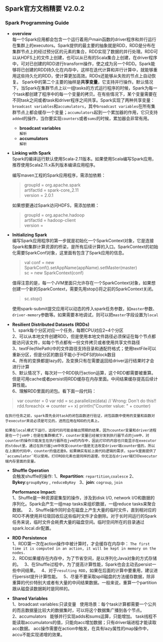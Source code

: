 ## Spark官方文档精要 V2.0.2
### Spark Programming Guide
- **overview**  
每一个Spark应用都会包含一个运行着用户main函数的driver程序和并行运行在集群上的executors。Spark提供的最主要的抽象就是RDD，RDD是分布在集群节点上的经过预分区的元素的集合，RDD实现了数据的并行处理。RDD可以从HDFS上的文件上创建，也可以从已有的Scala集合上创建，在driver程序中，可对已创建的RDD进行transform操作，使之成为另一个RDD。Spark能够将已创建的RDD持久化在内存中，这样在迭代计算和并行计算中，就能够重用这些持久化的RDD，使计算更加高效。RDDs还能够从失败的节点上自动恢复。
Spark中的第二个主要的抽样是**共享变量**，它支持并行操作。默认情况下，当Spark在集群节点上以一组tasks的方式运行程序的时候，Spark为每一个task都创建了程序中的每一个变量的拷贝。在有些情况下，某个变量需要在不同task之间或者task和driver程序之间共享。Spark实现了两种共享变量：`broadcast variables`和`accumulators`，其中`broadcast variables`在所有集群节点上都会缓存一个变量；`accumulators`起到一个累加器的作用，它只支持`added`的操作，当你要实现`counters`或者`sums`的时候，累加器会非常有用。
  - **broadcast variables**  
`解析`
  - **accumulators**  
`解析`
- **Linking with Spark**  
Spark的编译运行默认使用Scala-2.11版本。如果使用Scala编写Spark应用，推荐使用Scala2.11.x系列版本编译应用程序。 
	 
  编写maven工程的Spark应用程序，需添加依赖：
	> groupId = org.apache.spark  
	> artifactId = spark-core_2.11  
	> version = 2.0.1  
		
	如果想要通过Spark访问HDFS，需添加依赖：  
	>groupId = org.apache.hadoop  
	>artifactId = hadoop-client  
	>version = <your-hdfs-version>  

- **Initializing Spark**  
	编写Spark应用程序的第一步就是初始化一个SparkContext对象，它是连接Spark和集群计算资源的桥梁，是所有后续计算的入口。SparkContext的初始化需要SparkConf对象，这里面有包含了Spark应用的信息。  
	> val conf = new SparkConf().setAppName(appName).setMaster(master)  
	> sc = new SparkContext(conf)
	
	值得注意的是，每一个JVM里面只允许存在一个SparkContext对象，如果想创建一个新的SparkContext，需要先用stop()将之前的SparkContext关闭。  
	> sc.stop()  

	使用spark-submit提交应用可以动态的传入spark任务参数，如`master`参数、`driver-memory`参数等。如果需要本地调试，则可以把`master`字段设置为`local`
	
- **Resilient Distributed Datasets (RDDs)**  
1、spark每个分区对应一个任务，每颗CPU对应2~4个分区  
2、可以从本地文件创建RDD，但是使用本地文件路径必须保证在每个节点都能访问该文件，如每个节点都有一份文件拷贝或者使用共享文件路径  
3、textFile(filePath)中的文件路径支持目录和通配符格式；使用textFile可以重新分区，但是分区的数目不能小于HDFS的block数目  
4、所有的变换都是lazy的，及变换只有在需要返回给driver运行结果时才会进行计算  
5、默认情况下，每次对一个RDD执行action运算，这个RDD都需要被重算。但是可用cache或者persist将RDD缓存在内存里面。中间结果缓存提高后续计算性能。  
6、理解RDD里面的闭包。看下面一段代码：  
>var counter = 0
>var rdd = sc.parallelize(data)
>// Wrong: Don't do this!!
>rdd.foreach(x => counter += x)
>println("Counter value: " + counter)  

	在执行任务之前，spark首先会对task的闭包函数进行验证，闭包函数中使用的变量和函数对于executor来说必须是可见的，进而应用在RDD的元素上。  

	如果在local模式下运行，这段代码可能会输出预期的结果，因为counter变量和driver进程是在一个jvm中；但是在集群模式下，counter变量已经被分发到执行器节点的jvm中，对counter的操作只能发生在执行器所在jvm的内存中，因此打印的内容也只能显示在executor的stdout里。通过在执行器jvm中改变counter值是无法改变driver端counter值的，所以在上面的代码中，counter的值还是0。如果确实有如上面代码逻辑的需求，spark里面提供了`accumulator`可以使用。打印RDD元素也是同样的道理，你无法在driver端打印executor端内存里面的变量。


- **Shuffle Operation**  
	会触发shuffle的操作: 
	1、**Repartition**: `repartition`,`coalesce`
	2、**Bykey**:`groupByKey` , `reduceByKey`  
	3、**join**: `cogroup`, `join`  

	**Performance Impact:**  
	1、Shuffle是一种资源密集型的操作，涉及到disk I/O,  network I/O和数据的序列化。Spark会产生一组map tasks来组织数据，一组reduce tasks来聚合数据。  
	2、Shuffle操作同时会在磁盘上产生大量的临时文件，直到相对应的RDD不再使用并垃圾回收后这些临时文件才会删除。对于长时间运行的Spark任务来说，临时文件会耗费大量的磁盘空间。临时空间所在的目录通过spark.local.dir配置。

- **RDD Persistence**  
1、RDD第一次在action操作中被计算时，才会缓存在内存中：
		```
		The first time it is computed in an action, it will be kept in memory on the nodes.
		```  
2、RDD如果缓存在内存中，为了节省空间，是以序列化Java对象的方式存储的。  
3、在Shuffle过程中，为了提高计算性能，Spark也会主动去persist一些中间结果。  
4、对于`resulting RDD`，如果在后面的计算中要重用，建议进行persist提升计算性能。  
5、尽量不要采取spill磁盘的方法缓存数据，除非重算的代价特别大或者有大量的中间结果数据。一般来说，重算一个partition跟从磁盘读数据耗时是同样的。  

- **Shared Variables**    
1、broadcast variables:只读变量  
使用场景：每个task计算都需要一个公共的而且数据量比较大的数据集时，可以将这个数据集广播到各个节点。  
2、accumulators  
能够并行实现adds和sums运算，只能增加。
task线程不能读取accumulators的值，只能向acc增加数据；只有driver端进程才能读取acc数据。
acc操作需要在action中触发，在具有lazy属性的map操作中，accu不能实现递增的效果。
	
